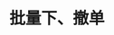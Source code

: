 ---
title: 批量下、撤单
position_number: 8
type: post
description: /az/future/trade/v1/order/batch
remark: Content-Type = application/x-www-form-urlencoded && application/json
parameters:
  - name: createOrderFirst
    type: bool
    mandatory: false
    default: true
    description: 默认下单优先，否则撤单优先
    ranges:
  - name: createOrders
    type: Set&lt;OrderCreateDTO&gt;
    mandatory: false
    default: 
    description: 下单列表，下单参数OrderCreateDTO集合
    ranges:
  - name: cancelOrderIds
    type: Set&lt;Long&gt;
    mandatory: false
    default:
    description: 撤单列表，订单Id的集合
    ranges:
      
tables:
  - title: OrderCreateDTO
    data:
      -
        name: clientOrderId
        type: string
        mandatory: false
        default: N/A
        description: 自定义订单id
        ranges:
      -
        name: symbol
        type: string
        mandatory: true
        default:
        description: 交易对
        ranges:
      -
        name: orderSide
        type: string
        mandatory: true
        default: N/A
        description: 买卖方向：BUY;SELL
        ranges: BUY;SELL
      -
        name: orderType
        type: string
        mandatory: true
        default: N/A
        description: 订单类型：LIMIT；MARKET
        ranges: LIMIT；MARKET
      -
        name: origQty
        type: number
        mandatory: true
        default: N/A
        description: 数量（张）
        ranges:
      -
        name: price
        type: number
        mandatory: false
        default: N/A
        description: 价格
        ranges:
      -
        name: timeInForce
        type: string
        mandatory: false
        default: GTC
        description: 有效方式：GTC;IOC;FOK;GTX
        ranges: GTC;IOC;FOK;GTX
      -
        name: triggerProfitPrice
        type: number
        mandatory: false
        default: N/A
        description: 止盈价
        ranges:
      -
        name: triggerStopPrice
        type: number
        mandatory: false
        default: N/A
        description: 止损价
        ranges:
      -
        name: positionSide
        type: string
        mandatory: true
        default: N/A
        description: 仓位方向：LONG;SHORT
        ranges: LONG;SHORT

content_markdown: |-
                #### **备注**

                仅供做市商使用

                #### **限流规则**

                200/s/apikey
right_code_blocks:
  - code_block: |-
      {
        "error": {
          "code": "",
          "msg": ""
        },
        "msgInfo": "success",
        "result": true,
        "returnCode": 0
      }
    title: Response
    language: json
---